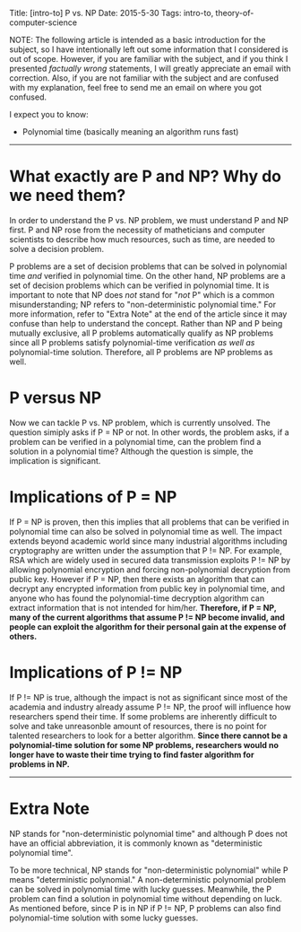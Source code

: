 ﻿Title: [intro-to] P vs. NP
Date: 2015-5-30 
Tags: intro-to, theory-of-computer-science

NOTE: The following article is intended as a basic introduction
for the subject, so I have intentionally left out some information that I considered
is out of scope. However, if you are familiar with the subject, and if you think
I presented *factually wrong* statements, I will greatly appreciate an email
with correction. Also, if you are not familiar with the subject and are confused
with my explanation, feel free to send me an email on where you got confused.

I expect you to know: 
- Polynomial time (basically meaning an algorithm runs fast)

---

# What exactly are P and NP? Why do we need them?

In order to understand the P vs. NP problem, we must understand P and NP first. P
and NP rose from the necessity of matheticians and computer scientists to
describe how much resources, such as time, are needed to solve a decision problem.

P problems are a set of decision problems that can be solved in polynomial
time *and* verified in polynomial time. On the other hand, NP problems are
a set of decision problems which can be verified in polynomial time. It is
important to note that NP does *not* stand
for "*not* P" which is a common misunderstanding; NP refers to
"non-deterministic polynomial time." For more information, refer to "Extra Note"
at the end of the article since it may confuse than help to understand the
concept. Rather than NP and P being mutually exclusive, all P problems automatically qualify as NP problems since all P problems satisfy polynomial-time verification *as well as* polynomial-time
solution. Therefore, all P problems are NP problems as well.

# P versus NP

Now we can tackle P vs. NP problem, which is currently unsolved. The question
simiply asks if P = NP or not. In other words, the problem asks, if a
problem can be verified in a polynomial time, can the problem find a solution in
a polynomial time? Although the question is simple, the implication
is significant. 

# Implications of P = NP

   
If P = NP is proven, then this implies that all problems that can be
verified in polynomial time can also be solved in polynomial time as well. The
impact extends beyond academic world since many industrial algorithms including
cryptography are written under the assumption that P != NP.
For example, RSA which are widely used in secured data transmission exploits P != NP by allowing polynomial encryption and
forcing non-polynomial decryption from public key. However if P = NP, then there exists
an algorithm that can decrypt any encrypted information from public key in
polynomial time, and anyone who has found the polynomial-time decryption
algorithm can extract information that is not intended for him/her. **Therefore,
if P = NP, many of the current algorithms that assume P != NP become invalid,
and people can exploit the algorithm for their personal gain at the expense of
others.**

# Implications of P != NP

If P != NP is true, although the impact is not as significant since most of the
academia and industry already assume P != NP, the proof will influence how
researchers spend their time. If some problems are inherently difficult to solve
and take unreasonble amount of resources, there is no point for talented
researchers to look for a better algorithm. **Since there cannot be a
polynomial-time solution for some NP problems, researchers would no longer have
to waste their time trying to find faster algorithm for problems in NP.**

---

# Extra Note
NP stands for "non-deterministic polynomial time" and although P does
not have an official abbreviation, it is commonly known as "deterministic
polynomial time".  

To be more technical, NP stands for "non-deterministic polynomial" while P
means "deterministic polynomial." A non-deterministic polynomial problem can be
solved in polynomial time with lucky guesses. Meanwhile, the P problem can 
find a solution in polynomial time without depending on luck. As mentioned
before, since P is in NP if P != NP, P problems can also find polynomial-time
solution with some lucky guesses.
